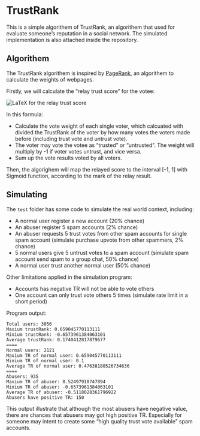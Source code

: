 # TrustRank
This is a simple algorithem of TrustRank, an algorithem that used for evaluate someone’s reputation in a social network. The simulated implementation is also attached inside the repository.

## Algorithem
The TrustRank algorithem is inspired by [PageRank](https://en.wikipedia.org/wiki/PageRank), an algorithem to calculate the weights of webpages.

Firstly, we will calculate the “relay trust score” for the votee:

![LaTeX for the relay trust score](https://latex.codecogs.com/svg.image?\text{rawTrustScore}=\sum_{i=1}^{n}\left(\frac{TR(v_i)}{V(v_i)}\right)\cdot\text{sign}(v_i))

In this formula:

- Calculate the vote weight of each single voter, which calcuated with divided the TrustRank of the voter by how many votes the voters made before (including trust vote and untrust vote).
- The voter may vote the votee as “trusted” or “untrusted”. The weight will multiply by -1 if voter votes untrust, and vice versa.
- Sum up the vote results voted by all voters.

Then, the algorighem will map the relayed score to the interval [-1, 1] with Sigmoid function, according to the mark of the relay result.

## Simulating
The `test` folder has some code to simulate the real world context, including:

- A normal user register a new account (20% chance)
- An abuser register 5 spam accounts (2% chance)
- An abuser requests 5 trust votes from other spam accounts for single spam account (simulate purchase upvote from other spammers, 2% chance)
- 5 normal users give 5 untrust votes to a spam account (simulate spam account send spam to a group chat, 50% chance)
- A normal user trust another normal user (50% chance)

Other limitations applied in the simulation program:

- Accounts has negative TR will not be able to vote others
- One account can only trust vote others 5 times (simulate rate limit in a short period)

Program output:

```text
Total users: 3056
Maxium trustRank: 0.659045770113111
Minium trustRank: -0.6573961384063101
Average trustRank: 0.1740412817879677
====
Normal users: 2121
Maxium TR of normal user: 0.659045770113111
Minium TR of normal user: 0.1
Average TR of normal user: 0.47638180526734636
====
Abusers: 935
Maxium TR of abuser: 0.52497918747894
Minium TR of abuser: -0.6573961384063101
Average TR of abuser: -0.5118028361796922
Abusers have positive TR: 150
```

This output illustrate that although the most abusers have negative value, there are chances that abusers may got high positive TR. Especially for someone may intent to create some “high quality trust vote available” spam accounts.